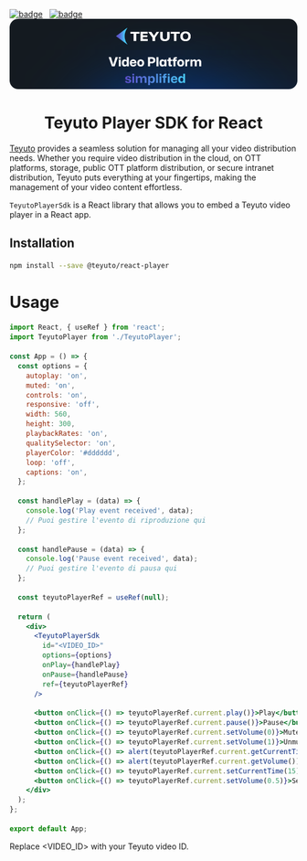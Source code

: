 [![badge](https://img.shields.io/twitter/follow/teyuto?style=social)](https://twitter.com/intent/follow?screen_name=teyuto) &nbsp; [![badge](https://img.shields.io/github/stars/Teyuto/teyuto-player-sdk?style=social)](https://github.com/Teyuto/teyuto-player-sdk)
![](https://github.com/Teyuto/.github/blob/production/assets/img/banner.png)
<h1 align="center">Teyuto Player SDK for React</h1>

[Teyuto](https://teyuto.com) provides a seamless solution for managing all your video distribution needs. Whether you require video distribution in the cloud, on OTT platforms, storage, public OTT platform distribution, or secure intranet distribution, Teyuto puts everything at your fingertips, making the management of your video content effortless.

`TeyutoPlayerSdk` is a React library that allows you to embed a Teyuto video player in a React app.

## Installation

```bash
npm install --save @teyuto/react-player
```

# Usage
```jsx
import React, { useRef } from 'react';
import TeyutoPlayer from './TeyutoPlayer';

const App = () => {
  const options = {
    autoplay: 'on',
    muted: 'on',
    controls: 'on',
    responsive: 'off',
    width: 560,
    height: 300,
    playbackRates: 'on',
    qualitySelector: 'on',
    playerColor: '#dddddd',
    loop: 'off',
    captions: 'on',
  };

  const handlePlay = (data) => {
    console.log('Play event received', data);
    // Puoi gestire l'evento di riproduzione qui
  };

  const handlePause = (data) => {
    console.log('Pause event received', data);
    // Puoi gestire l'evento di pausa qui
  };

  const teyutoPlayerRef = useRef(null);

  return (
    <div>
      <TeyutoPlayerSdk
        id="<VIDEO_ID>"
        options={options}
        onPlay={handlePlay}
        onPause={handlePause}
        ref={teyutoPlayerRef}
      />

      <button onClick={() => teyutoPlayerRef.current.play()}>Play</button>
      <button onClick={() => teyutoPlayerRef.current.pause()}>Pause</button>
      <button onClick={() => teyutoPlayerRef.current.setVolume(0)}>Mute</button>
      <button onClick={() => teyutoPlayerRef.current.setVolume(1)}>Unmute</button>
      <button onClick={() => alert(teyutoPlayerRef.current.getCurrentTime())}>GetCurrentTime</button>
      <button onClick={() => alert(teyutoPlayerRef.current.getVolume())}>GetVolume</button>
      <button onClick={() => teyutoPlayerRef.current.setCurrentTime(15)}>SetCurrentTime (15 seconds)</button>
      <button onClick={() => teyutoPlayerRef.current.setVolume(0.5)}>SetVolume (0.5)</button>
    </div>
  );
};

export default App;
```

Replace <VIDEO_ID> with your Teyuto video ID.